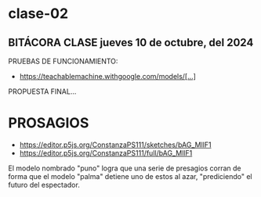 # clase-02

## BITÁCORA CLASE jueves 10 de octubre, del 2024

PRUEBAS DE FUNCIONAMIENTO:
* https://teachablemachine.withgoogle.com/models/[...]
  
PROPUESTA FINAL...

# PROSAGIOS

* https://editor.p5js.org/ConstanzaPS111/sketches/bAG_MllF1
* https://editor.p5js.org/ConstanzaPS111/full/bAG_MllF1

El modelo nombrado "puno" logra que una serie de presagios corran de forma que el modelo "palma" detiene uno de estos al azar, "prediciendo" el futuro del espectador.
